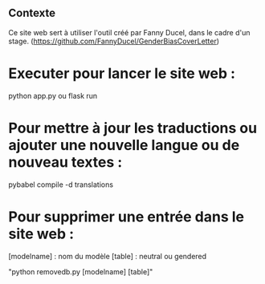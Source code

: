 ## Contexte 

Ce site web sert à utiliser l'outil créé par Fanny Ducel, dans le cadre d'un stage. (https://github.com/FannyDucel/GenderBiasCoverLetter)

# Executer pour lancer le site web :
python app.py ou flask run

# Pour mettre à jour les traductions ou ajouter une nouvelle langue ou de nouveau textes :

pybabel compile -d translations

# Pour supprimer une entrée dans le site web :

[modelname] : nom du modèle
[table] : neutral ou gendered

"python removedb.py [modelname] [table]"
